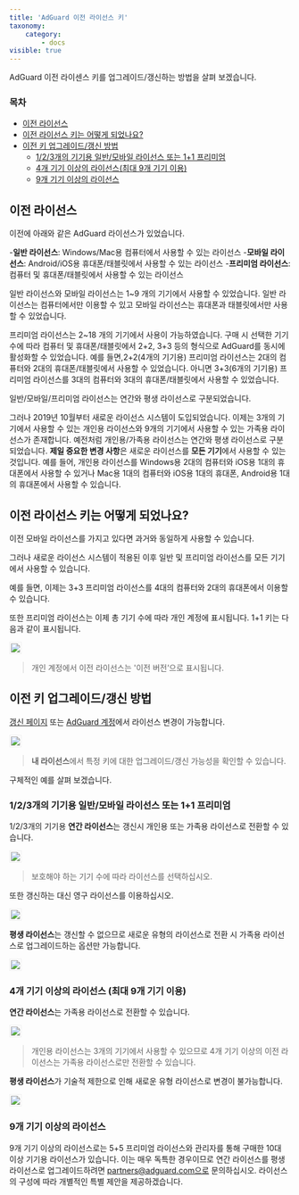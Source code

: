 ```yaml
---
title: 'AdGuard 이전 라이선스 키'
taxonomy:
    category:
        - docs
visible: true
---
```


AdGuard 이전 라이센스 키를 업그레이드/갱신하는 방법을 살펴 보겠습니다.

### 목차
* [이전 라이선스](#about)<br>
* [이전 라이선스 키는 어떻게 되었나요?](#what-happened)<br>
* [이전 키 업그레이드/갱신 방법](#switch)<br>
   * [1/2/3개의 기기용 일반/모바일 라이선스 또는 1+1 프리미엄](#1-2-3)<br> 
   * [4개 기기 이상의 라이선스(최대 9개 기기 이용)](#4-9)<br>
   * [9개 기기 이상의 라이선스](#9-and-more)

<a name="about"></a>
## 이전 라이선스
이전에 아래와 같은 AdGuard 라이선스가 있었습니다. 

-**일반 라이선스**: Windows/Mac용 컴퓨터에서 사용할 수 있는 라이선스
-**모바일 라이선스**: Android/iOS용 휴대폰/태블릿에서 사용할 수 있는 라이선스
-**프리미엄 라이선스**: 컴퓨터 및 휴대폰/태블릿에서 사용할 수 있는 라이선스


일반 라이선스와 모바일 라이선스는 1~9 개의 기기에서 사용할 수 있었습니다. 일반 라이선스는 컴퓨터에서만 이용할 수 있고 모바일 라이선스는 휴대폰과 태블릿에서만 사용할 수 있었습니다.

프리미엄 라이선스는 2~18 개의 기기에서 사용이 가능하였습니다. 구매 시 선택한 기기 수에 따라 컴퓨터 및 휴대폰/태블릿에서 2+2, 3+3 등의 형식으로 AdGuard를 동시에 활성화할 수 있었습니다.
예를 들면,2+2(4개의 기기용) 프리미엄 라이선스는 2대의 컴퓨터와 2대의 휴대폰/태블릿에서 사용할 수 있었습니다. 아니면 3+3(6개의 기기용) 프리미엄 라이선스를 3대의 컴퓨터와 3대의 휴대폰/태블릿에서 사용할 수 있었습니다. 

일반/모바일/프리미엄 라이선스는 연간와 평생 라이선스로 구분되었습니다.

그러나 2019년 10월부터 새로운 라이선스 시스템이 도입되었습니다. 이제는 3개의 기기에서 사용할 수 있는 개인용 라이선스와 9개의 기기에서 사용할 수 있는 가족용 라이선스가 존재합니다. 예전처럼 개인용/가족용 라이선스는 연간와 평생 라이선스로 구분되었습니다.
**제일 중요한 변경 사항**은 새로운 라이선스를 **모든 기기**에서 사용할 수 있는 것입니다. 예를 들어, 개인용 라이선스를 Windows용 2대의 컴퓨터와 iOS용 1대의 휴대폰에서 사용할 수 있거나  Mac용 1대의 컴퓨터와 iOS용 1대의 휴대폰, Android용 1대의 휴대폰에서 사용할 수 있습니다.

<a name="what-happened"></a>
## 이전 라이선스 키는 어떻게 되었나요?

이전 모바일 라이선스를 가지고 있다면 과거와 동일하게 사용할 수 있습니다.

그러나 새로운 라이선스 시스템이 적용된 이후 일반 및 프리미엄 라이선스를 모든 기기에서 사용할 수 있습니다.

예를 들면, 이제는 3+3 프리미엄 라이선스를 4대의 컴퓨터와 2대의 휴대폰에서 이용할 수 있습니다.

또한 프리미엄 라이선스는 이제 총 기기 수에 따라 개인 계정에 표시됩니다. 1+1 키는 다음과 같이 표시됩니다.

<img src="https://cdn.adguard.com/public/Adguard/kb/newscreenshots/En/General/legacy-licenses/1.outdatedlicenses_ko.png" style="border: 1px solid #efefef; max-width: 600px; padding: 2px;">

>개인 계정에서 이전 라이선스는 '이전 버전’으로 표시됩니다.

<a name="switch"></a>
## 이전 키 업그레이드/갱신 방법

[갱신 페이지](https://adguard.com/renew.html) 또는 [AdGuard 계정](https://my.adguard.com/main.html)에서 라이선스 변경이 가능합니다.

<img src="https://cdn.adguard.com/public/Adguard/kb/newscreenshots/En/General/legacy-licenses/2.switch_ko.png" style="border: 1px solid #efefef; max-width: 600px; padding: 2px;">

>**내 라이선스**에서 특정 키에 대한 업그레이드/갱신 가능성을 확인할 수 있습니다.

구체적인 예를 살펴 보겠습니다.

<a name="1-2-3"></a>
### 1/2/3개의 기기용 일반/모바일 라이선스 또는 1+1 프리미엄 

1/2/3개의 기기용 **연간 라이선스**는 갱신시 개인용 또는 가족용 라이선스로 전환할 수 있습니다. 

<img src="https://cdn.adguard.com/public/Adguard/kb/newscreenshots/En/General/legacy-licenses/3.yearly_ko.png" style="border: 1px solid #efefef; max-width: 600px; padding: 2px;">

>보호해야 하는 기기 수에 따라 라이선스를 선택하십시오.

또한 갱신하는 대신 영구 라이선스를 이용하십시오.

<img src="https://cdn.adguard.com/public/Adguard/kb/newscreenshots/En/General/legacy-licenses/4.lifetime_ko.png" style="border: 1px solid #efefef; max-width: 600px; padding: 2px;">

**평생 라이선스**는 갱신할 수 없으므로 새로운 유형의 라이선스로 전환 시 가족용 라이선스로 업그레이드하는 옵션만 가능합니다.

<img src="https://cdn.adguard.com/public/Adguard/kb/newscreenshots/En/General/legacy-licenses/5.lifetimeupgrade_ko.png" style="border: 1px solid #efefef; max-width: 600px; padding: 2px;">

<a name="4-9"></a>

### 4개 기기 이상의 라이선스 (최대 9개 기기 이용)
**연간 라이선스**는 가족용 라이선스로 전환할 수 있습니다.

<img src="https://cdn.adguard.com/public/Adguard/kb/newscreenshots/En/General/legacy-licenses/6.yearly4+devices_ko.png" style="border: 1px solid #efefef; max-width: 600px; padding: 2px;">

>개인용 라이선스는 3개의 기기에서 사용할 수 있으므로 4개 기기 이상의 이전 라이선스는 가족용 라이선스로만 전환할 수 있습니다.

**평생 라이선스**가 기술적 제한으로 인해 새로운 유형 라이선스로 변경이 불가능합니다.

<img src="https://cdn.adguard.com/public/Adguard/kb/newscreenshots/En/General/legacy-licenses/7.lifetime4+devices_ko.png" style="border: 1px solid #efefef; max-width: 600px; padding: 2px;">

<a name="9-and-more"></a>
### 9개 기기 이상의 라이선스
9개 기기 이상의 라이선스로는 5+5 프리미엄 라이선스와 관리자를 통해 구매한 10대 이상 기기용 라이선스가 있습니다. 이는 매우 독특한 경우이므로 연간 라이선스를 평생 라이선스로 업그레이드하려면 partners@adguard.com으로 문의하십시오. 라이선스의 구성에 따라 개별적인 특별 제안을 제공하겠습니다.
